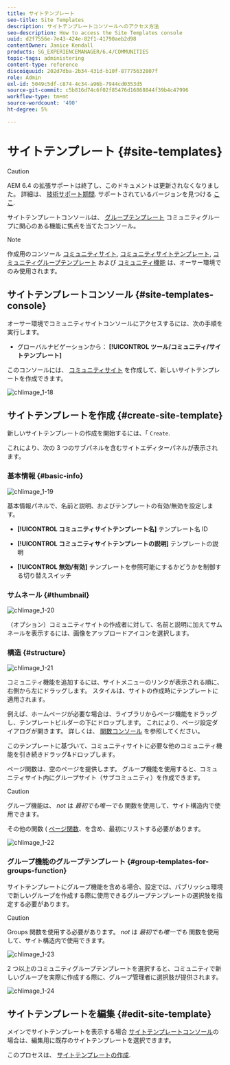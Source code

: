 ```yaml
---
title: サイトテンプレート
seo-title: Site Templates
description: サイトテンプレートコンソールへのアクセス方法
seo-description: How to access the Site Templates console
uuid: d2f7556e-7e43-424e-82f1-41790aeb2d98
contentOwner: Janice Kendall
products: SG_EXPERIENCEMANAGER/6.4/COMMUNITIES
topic-tags: administering
content-type: reference
discoiquuid: 202d7dba-2b34-431d-b10f-87775632807f
role: Admin
exl-id: 5049c5df-c874-4c34-a96b-7944cd0353d5
source-git-commit: c5b816d74c6f02f85476d16868844f39b4c47996
workflow-type: tm+mt
source-wordcount: '490'
ht-degree: 5%

---
```


# サイトテンプレート {#site-templates}

>[!CAUTION]
>
>AEM 6.4 の拡張サポートは終了し、このドキュメントは更新されなくなりました。 詳細は、 [技術サポート期間](https://helpx.adobe.com/jp/support/programs/eol-matrix.html). サポートされているバージョンを見つける [ここ](https://experienceleague.adobe.com/docs/?lang=ja).

サイトテンプレートコンソールは、 [グループテンプレート](tools-groups.md) コミュニティグループに関心のある機能に焦点を当てたコンソール。

>[!NOTE]
>
>作成用のコンソール [コミュニティサイト](sites-console.md), [コミュニティサイトテンプレート](sites.md), [コミュニティグループテンプレート](tools-groups.md) および [コミュニティ機能](functions.md) は、オーサー環境でのみ使用されます。

## サイトテンプレートコンソール {#site-templates-console}

オーサー環境でコミュニティサイトコンソールにアクセスするには、次の手順を実行します。

* グローバルナビゲーションから： **[!UICONTROL ツール/コミュニティ/サイトテンプレート]**

このコンソールには、 [コミュニティサイト](sites-console.md) を作成して、新しいサイトテンプレートを作成できます。

![chlimage_1-18](assets/chlimage_1-18.png)

## サイトテンプレートを作成 {#create-site-template}

新しいサイトテンプレートの作成を開始するには、「 `Create`.

これにより、次の 3 つのサブパネルを含むサイトエディターパネルが表示されます。

### 基本情報 {#basic-info}

![chlimage_1-19](assets/chlimage_1-19.png)

基本情報パネルで、名前と説明、およびテンプレートの有効/無効を設定します。

* **[!UICONTROL コミュニティサイトテンプレート名]**
テンプレート名 ID

* **[!UICONTROL コミュニティサイトテンプレートの説明]**
テンプレートの説明

* **[!UICONTROL 無効/有効]**
テンプレートを参照可能にするかどうかを制御する切り替えスイッチ

### サムネール {#thumbnail}

![chlimage_1-20](assets/chlimage_1-20.png)

（オプション）コミュニティサイトの作成者に対して、名前と説明に加えてサムネールを表示するには、画像をアップロードアイコンを選択します。

### 構造 {#structure}

![chlimage_1-21](assets/chlimage_1-21.png)

コミュニティ機能を追加するには、サイトメニューのリンクが表示される順に、右側から左にドラッグします。 スタイルは、サイトの作成時にテンプレートに適用されます。

例えば、ホームページが必要な場合は、ライブラリからページ機能をドラッグし、テンプレートビルダーの下にドロップします。 これにより、ページ設定ダイアログが開きます。 詳しくは、 [関数コンソール](functions.md) を参照してください。

このテンプレートに基づいて、コミュニティサイトに必要な他のコミュニティ機能を引き続きドラッグ&amp;ドロップします。

ページ関数は、空のページを提供します。 グループ機能を使用すると、コミュニティサイト内にグループサイト（サブコミュニティ）を作成できます。

>[!CAUTION]
>
>グループ機能は、 *not* は *最初でも唯一でも* 関数を使用して、サイト構造内で使用できます。
>
>その他の関数 ( [ページ関数](functions.md#page-function)、を含め、最初にリストする必要があります。

![chlimage_1-22](assets/chlimage_1-22.png)

### グループ機能のグループテンプレート {#group-templates-for-groups-function}

サイトテンプレートにグループ機能を含める場合、設定では、パブリッシュ環境で新しいグループを作成する際に使用できるグループテンプレートの選択肢を指定する必要があります。

>[!CAUTION]
>
>Groups 関数を使用する必要があります。 *not* は *最初でも唯一でも* 関数を使用して、サイト構造内で使用できます。

![chlimage_1-23](assets/chlimage_1-23.png)

2 つ以上のコミュニティグループテンプレートを選択すると、コミュニティで新しいグループを実際に作成する際に、グループ管理者に選択肢が提供されます。

![chlimage_1-24](assets/chlimage_1-24.png)

## サイトテンプレートを編集 {#edit-site-template}

メインでサイトテンプレートを表示する場合 [サイトテンプレートコンソール](#site-templates-console)の場合は、編集用に既存のサイトテンプレートを選択できます。

このプロセスは、 [サイトテンプレートの作成](#create-site-template).
